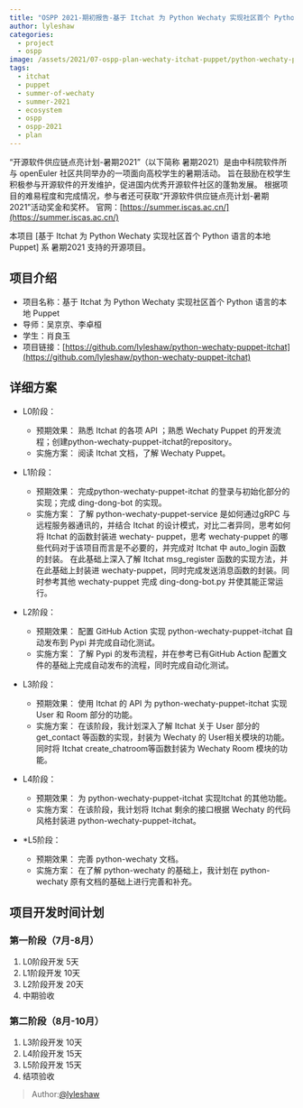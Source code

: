```yaml
---
title: "OSPP 2021-期初报告-基于 Itchat 为 Python Wechaty 实现社区首个 Python 语言的本地 Puppet"
author: lyleshaw
categories:
  - project
  - ospp
image: /assets/2021/07-ospp-plan-wechaty-itchat-puppet/python-wechaty-puppet-itchat.webp
tags:
  - itchat
  - puppet
  - summer-of-wechaty
  - summer-2021
  - ecosystem
  - ospp
  - ospp-2021
  - plan
---
```


“开源软件供应链点亮计划-暑期2021”（以下简称 暑期2021）是由中科院软件所与 openEuler 社区共同举办的一项面向高校学生的暑期活动。
旨在鼓励在校学生积极参与开源软件的开发维护，促进国内优秀开源软件社区的蓬勃发展。
根据项目的难易程度和完成情况，参与者还可获取“开源软件供应链点亮计划-暑期2021”活动奖金和奖杯。
官网：[https://summer.iscas.ac.cn/](https://summer.iscas.ac.cn/)

本项目 [基于 Itchat 为 Python Wechaty 实现社区首个 Python 语言的本地 Puppet] 系 暑期2021 支持的开源项目。

## 项目介绍

- 项目名称：基于 Itchat 为 Python Wechaty 实现社区首个 Python 语言的本地 Puppet
- 导师：吴京京、李卓桓
- 学生：肖良玉
- 项目链接：[https://github.com/lyleshaw/python-wechaty-puppet-itchat](https://github.com/lyleshaw/python-wechaty-puppet-itchat)
  
## 详细方案

- L0阶段：
  - 预期效果：
    熟悉 Itchat 的各项 API ；熟悉 Wechaty Puppet 的开发流程；创建python-wechaty-puppet-itchat的repository。
  - 实施方案：
    阅读 Itchat 文档，了解 Wechaty Puppet。

- L1阶段：
  - 预期效果：
    完成python-wechaty-puppet-itchat 的登录与初始化部分的实现；完成 ding-dong-bot 的实现。
  - 实施方案：
    了解 python-wechaty-puppet-service 是如何通过gRPC 与远程服务器通讯的，并结合 Itchat 的设计模式，对比二者异同，思考如何将 Itchat 的函数封装进 wechaty- puppet，思考 wechaty-puppet 的哪些代码对于该项目而言是不必要的，并完成对 Itchat 中 auto_login 函数的封装。
    在此基础上深入了解 Itchat msg_register 函数的实现方法，并在此基础上封装进 wechaty-puppet，同时完成发送消息函数的封装。同时参考其他 wechaty-puppet 完成 ding-dong-bot.py 并使其能正常运行。

- L2阶段：
  - 预期效果：
    配置 GitHub Action 实现 python-wechaty-puppet-itchat 自动发布到 Pypi 并完成自动化测试。
  - 实施方案：
    了解 Pypi 的发布流程，并在参考已有GitHub Action 配置文件的基础上完成自动发布的流程，同时完成自动化测试。

- L3阶段：
  - 预期效果：
    使用 Itchat 的 API 为 python-wechaty-puppet-itchat 实现User 和 Room 部分的功能。
  - 实施方案：
    在该阶段，我计划深入了解 Itchat 关于 User 部分的 get_contact 等函数的实现，封装为 Wechaty 的 User相关模块的功能。同时将 Itchat create_chatroom等函数封装为 Wechaty Room 模块的功能。

- L4阶段：
  - 预期效果：
    为 python-wechaty-puppet-itchat 实现Itchat 的其他功能。
  - 实施方案：
    在该阶段，我计划将 Itchat 剩余的接口根据 Wechaty 的代码风格封装进 python-wechaty-puppet-itchat。

- *L5阶段：
  - 预期效果：
    完善 python-wechaty 文档。
  - 实施方案：
    在了解 python-wechaty 的基础上，我计划在 python-wechaty 原有文档的基础上进行完善和补充。

## 项目开发时间计划

### 第一阶段（7月-8月）

1. L0阶段开发 5天
2. L1阶段开发 10天
3. L2阶段开发 20天
4. 中期验收

### 第二阶段（8月-10月）

1. L3阶段开发 10天
2. L4阶段开发 15天
3. L5阶段开发 15天
4. 结项验收

> Author:[@lyleshaw](https://github.com/lyleshaw)
